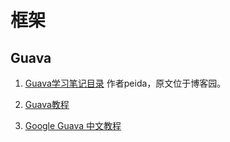 # 框架
## Guava
1. [Guava学习笔记目录](https://www.cnblogs.com/peida/p/Guava.html)
作者peida，原文位于博客园。

2. [Guava教程](https://www.yiibai.com/guava/)

3. [Google Guava 中文教程](https://wizardforcel.gitbooks.io/guava-tutorial/content/index.html)